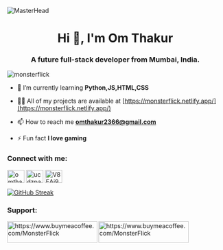 ![MasterHead](https://www.lambdatest.com/resources/images/news24.gif)
<h1 align="center">Hi 👋, I'm Om Thakur</h1>
<h3 align="center">A future full-stack developer from Mumbai, India.</h3>

<p align="left"> <img src="https://komarev.com/ghpvc/?username=monsterflick&label=Profile%20views&color=0e75b6&style=flat" alt="monsterflick" /> </p>

- 🌱 I’m currently learning **Python,JS,HTML,CSS**

- 👨‍💻 All of my projects are available at [https://monsterflick.netlify.app/](https://monsterflick.netlify.app/)

- 📫 How to reach me **omthakur2366@gmail.com**

- ⚡ Fun fact **I love gaming**

<h3 align="left">Connect with me:</h3>
<p align="left">
<a href="https://instagram.com/omthakur.op" target="blank"><img align="center" src="https://raw.githubusercontent.com/rahuldkjain/github-profile-readme-generator/master/src/images/icons/Social/instagram.svg" alt="omthakur.op" height="30" width="40" /></a>
<a href="https://www.youtube.com/c/ucdzpalfxjspeohyrhgvx93q" target="blank"><img align="center" src="https://raw.githubusercontent.com/rahuldkjain/github-profile-readme-generator/master/src/images/icons/Social/youtube.svg" alt="ucdzpalfxjspeohyrhgvx93q" height="30" width="40" /></a>
<a href="https://discord.gg/V8EAj99uKX" target="blank"><img align="center" src="https://raw.githubusercontent.com/rahuldkjain/github-profile-readme-generator/master/src/images/icons/Social/discord.svg" alt="V8EAj99uKX" height="30" width="40" /></a>
</p>

[![GitHub Streak](https://github-readme-streak-stats.herokuapp.com?user=MonsterFlick&theme=radical)](https://git.io/streak-stats)


<h3 align="left">Support:</h3>
<p><a href="https://www.buymeacoffee.com/MonsterFlick"> <img align="left" src="https://cdn.buymeacoffee.com/buttons/v2/default-yellow.png" height="50" width="210" alt="https://www.buymeacoffee.com/MonsterFlick" /></a><a href="https://www.buymeacoffee.com/MonsterFlick"> <img align="left" src="https://cdn.ko-fi.com/cdn/kofi3.png?v=3" height="50" width="210" alt="https://www.buymeacoffee.com/MonsterFlick" /></a></p><br><br>
